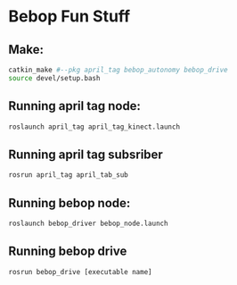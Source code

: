 # Bebop Fun Stuff


## Make:

```bash
catkin_make #--pkg april_tag bebop_autonomy bebop_drive 
source devel/setup.bash
```

## Running april tag node:

```bash
roslaunch april_tag april_tag_kinect.launch
```
## Running april tag subsriber

```bash
rosrun april_tag april_tab_sub
```

## Running bebop node:

```bash
roslaunch bebop_driver bebop_node.launch
```
## Running bebop drive

```bash
rosrun bebop_drive [executable name]
```